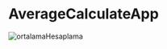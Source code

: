 # AverageCalculateApp

![ortalamaHesaplama](https://user-images.githubusercontent.com/63645518/187896361-e56b2517-f7df-4847-bfdf-5e3b9392cb4b.png)

